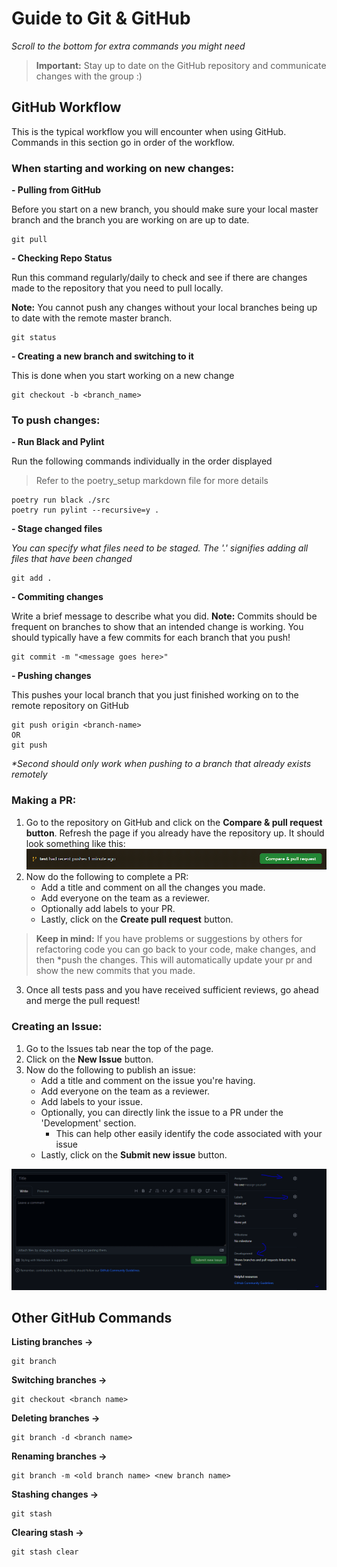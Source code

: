 # Guide to Git & GitHub
_Scroll to the bottom for extra commands you might need_

> __Important:__ Stay up to date on the GitHub repository and communicate changes with the group :)

## GitHub Workflow
This is the typical workflow you will encounter when using GitHub. Commands in this section go in order of the workflow.

### __When starting and working on new changes:__
__- Pulling from GitHub__

Before you start on a new branch, you should make sure your local master branch and the branch you are working on are up to date.
```
git pull
```
__- Checking Repo Status__

Run this command regularly/daily to check and see if there are changes made to the repository that you need to pull locally. 

__Note:__ You cannot push any changes without your local branches being up to date with the remote master branch.
```
git status
```

__- Creating a new branch and switching to it__

This is done when you start working on a new change
```
git checkout -b <branch_name>
```

### __To push changes:__
__- Run Black and Pylint__

Run the following commands individually in the order displayed
> Refer to the poetry_setup markdown file for more details
```
poetry run black ./src
poetry run pylint --recursive=y .
```

__- Stage changed files__

_You can specify what files need to be staged. The '.' signifies adding all files that have been changed_
```
git add .
```
__- Commiting changes__

Write a brief message to describe what you did. __Note:__ Commits should be frequent on branches to show that an intended change is working. You should typically have a few commits for each branch that you push!
```
git commit -m "<message goes here>"
```
__- Pushing changes__

This pushes your local branch that you just finished working on to the remote repository on GitHub
```
git push origin <branch-name>
OR
git push
```
_*Second should only work when pushing to a branch that already exists remotely_

### __Making a PR:__ 
1. Go to the repository on GitHub and click on the __Compare & pull request button__. Refresh the page if you already have the repository up. It should look something like this:![Alt text](image-6.png)
2. Now do the following to complete a PR:
    - Add a title and comment on all the changes you made.
    - Add everyone on the team as a reviewer.
    - Optionally add labels to your PR.
    - Lastly, click on the __Create pull request__ button.

> __Keep in mind:__ If you have problems or suggestions by others for refactoring code you can go back to your code, make changes, and then *push the changes. This will automatically update your pr and show the new commits that you made.

3. Once all tests pass and you have received sufficient reviews, go ahead and merge the pull request!

### __Creating an Issue:__ 
1. Go to the Issues tab near the top of the page.
2. Click on the __New Issue__ button.
3. Now do the following to publish an issue:
    - Add a title and comment on the issue you're having.
    - Add everyone on the team as a reviewer.
    - Add labels to your issue.
    - Optionally, you can directly link the issue to a PR under the 'Development' section.
        - This can help other easily identify the code associated with your issue
    - Lastly, click on the __Submit new issue__ button.
    
    
![Alt text](image-5.png)

## Other GitHub Commands
__Listing branches ->__
```
git branch
```
__Switching branches ->__
```
git checkout <branch name>
```
__Deleting branches ->__
```
git branch -d <branch name>
```
__Renaming branches ->__
```
git branch -m <old branch name> <new branch name>
```
__Stashing changes ->__
```
git stash
```
__Clearing stash ->__
```
git stash clear
```